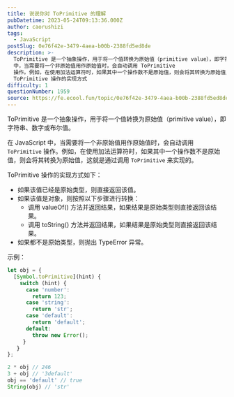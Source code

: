 ```yaml
---
title: 说说你对 ToPrimitive 的理解
pubDatetime: 2023-05-24T09:13:36.000Z
author: caorushizi
tags:
  - JavaScript
postSlug: 0e76f42e-3479-4aea-b00b-2388fd5ed8de
description: >-
  ToPrimitive 是一个抽象操作，用于将一个值转换为原始值（primitive value），即字符串、数字或布尔值。 在 JavaScript
  中，当需要将一个非原始值用作原始值时，会自动调用 ToPrimitive
  操作。例如，在使用加法运算符时，如果其中一个操作数不是原始值，则会将其转换为原始值，这就是通过调用 ToPrimitive 来实现的。
  ToPrimitive 操作的实现方式
difficulty: 1
questionNumber: 1959
source: https://fe.ecool.fun/topic/0e76f42e-3479-4aea-b00b-2388fd5ed8de
---
```


ToPrimitive 是一个抽象操作，用于将一个值转换为原始值（primitive value），即字符串、数字或布尔值。

在 JavaScript 中，当需要将一个非原始值用作原始值时，会自动调用 `ToPrimitive` 操作。例如，在使用加法运算符时，如果其中一个操作数不是原始值，则会将其转换为原始值，这就是通过调用 `ToPrimitive` 来实现的。

ToPrimitive 操作的实现方式如下：

* 如果该值已经是原始类型，则直接返回该值。
* 如果该值是对象，则按照以下步骤进行转换：
	* 调用 valueOf() 方法并返回结果，如果结果是原始类型则直接返回该结果。
	* 调用 toString() 方法并返回结果，如果结果是原始类型则直接返回该结果。
* 如果都不是原始类型，则抛出 TypeError 异常。

示例：

```js
let obj = {
  [Symbol.toPrimitive](hint) {
    switch (hint) {
      case 'number':
        return 123;
      case 'string':
        return 'str';
      case 'default':
        return 'default';
      default:
        throw new Error();
     }
   }
};

2 * obj // 246
3 + obj // '3default'
obj == 'default' // true
String(obj) // 'str'
```
